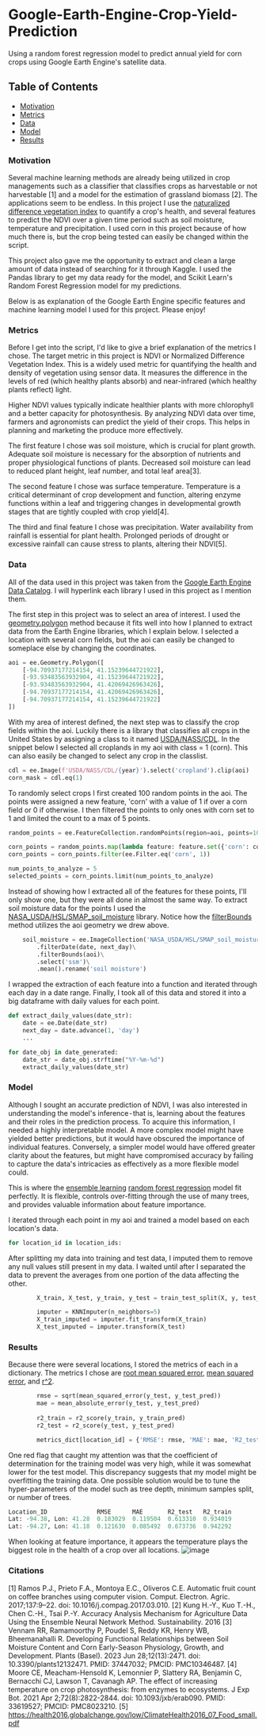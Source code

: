 # Google-Earth-Engine-Crop-Yield-Prediction
Using a random forest regression model to predict annual yield for corn crops using Google Earth Engine's satellite data. 

## Table of Contents
* [Motivation](#motivation)
* [Metrics](#metrics)
* [Data](#data)
* [Model](#model)
* [Results](#results)

### Motivation
Several machine learning methods are already being utilized in crop managements such as a classifier that classifies crops as harvestable or not harvestable [1] and a model for the estimation of grassland biomass [2]. The applications seem to be endless. In this project I use the [naturalized difference vegetation index](https://en.wikipedia.org/wiki/Normalized_difference_vegetation_index) to quantify a crop's health, and several features to predict the NDVI over a given time period such as soil moisture, temperature and precipitation. I used corn in this project because of how much there is, but the crop being tested can easily be changed within the script. 

This project also gave me the opportunity to extract and clean a large amount of data instead of searching for it through Kaggle. I used the Pandas library to get my data ready for the model, and Scikit Learn's Random Forest Regression model for my predictions. 

Below is as explanation of the Google Earth Engine specific features and machine learning model I used for this project. Please enjoy! 

### Metrics
Before I get into the script, I'd like to give a brief explanation of the metrics I chose. The target metric in this project is NDVI or Normalized Difference Vegetation Index. This is a widely used metric for quantifying the health and density of vegetation using sensor data. It measures the difference in the levels of red (which healthy plants absorb) and near-infrared (which healthy plants reflect) light. 

Higher NDVI values typically indicate healthier plants with more chlorophyll and a better capacity for photosynthesis. By analyzing NDVI data over time, farmers and agronomists can predict the yield of their crops. This helps in planning and marketing the produce more effectively.

The first feature I chose was soil moisture, which is crucial for plant growth. Adequate soil moisture is necessary for the absorption of nutrients and proper physiological functions of plants. Decreased soil moisture can lead to reduced plant height, leaf number, and total leaf area[3]. 

The second feature I chose was surface temperature. Temperature is a critical determinant of crop development and function, altering enzyme functions within a leaf and triggering changes in developmental growth stages that are tightly coupled with crop yield[4]. 

The third and final feature I chose was precipitation. Water availability from rainfall is essential for plant health. Prolonged periods of drought or excessive rainfall can cause stress to plants, altering their NDVI[5].

### Data
All of the data used in this project was taken from the [Google Earth Engine Data Catalog](https://developers.google.com/earth-engine/datasets). I will hyperlink each library I used in this project as I mention them.

The first step in this project was to select an area of interest. I used the [geometry.polygon](https://developers.google.com/earth-engine/apidocs/ee-geometry-polygon) method because it fits well into how I planned to extract data from the Earth Engine libraries, which I explain below. I selected a location with several corn fields, but the aoi can easily be changed to someplace else by changing the coordinates.
```python
aoi = ee.Geometry.Polygon([
    [-94.70937177214154, 41.15239644721922],
    [-93.93483563932904, 41.15239644721922],
    [-93.93483563932904, 41.42069426963426],
    [-94.70937177214154, 41.42069426963426],
    [-94.70937177214154, 41.15239644721922]
])
```

With my area of interest defined, the next step was to classify the crop fields within the aoi. Luckily there is a library that classifies all crops in the United States by assigning a class to it named [USDA/NASS/CDL](https://developers.google.com/earth-engine/datasets/catalog/USDA_NASS_CDL). In the snippet below I selected all croplands in my aoi with class = 1 (corn). This can also easily be changed to select any crop in the classlist. 
```python
cdl = ee.Image(f'USDA/NASS/CDL/{year}').select('cropland').clip(aoi)
corn_mask = cdl.eq(1)
```

To randomly select crops I first created 100 random points in the aoi. The points were assigned a new feature, 'corn' with a value of 1 if over a corn field or 0 if otherwise. I then filtered the points to only ones with corn set to 1 and limited the count to a max of 5 points. 
```python
random_points = ee.FeatureCollection.randomPoints(region=aoi, points=100, seed=42)

corn_points = random_points.map(lambda feature: feature.set({'corn': corn_mask.reduceRegion(ee.Reducer.first(), feature.geometry(), 30)}))
corn_points = corn_points.filter(ee.Filter.eq('corn', 1))

num_points_to_analyze = 5
selected_points = corn_points.limit(num_points_to_analyze)
```

Instead of showing how I extracted all of the features for these points, I'll only show one, but they were all done in almost the same way. To extract soil moisture data for the points I used the [NASA_USDA/HSL/SMAP_soil_moisture](https://explorer.earthengine.google.com/#detail/NASA_USDA%2FHSL%2FSMAP_soil_moisture) library. Notice how the [filterBounds](https://developers.google.com/earth-engine/apidocs/ee-imagecollection-filterbounds) method  utilizes the aoi geometry we drew above. 

```python
    soil_moisture = ee.ImageCollection('NASA_USDA/HSL/SMAP_soil_moisture')\
        .filterDate(date, next_day)\
        .filterBounds(aoi)\
        .select('ssm')\
        .mean().rename('soil moisture')
```

I wrapped the extraction of each feature into a function and iterated through each day in a date range. Finally, I took all of this data and stored it into a big dataframe with daily values for each point. 
```python
def extract_daily_values(date_str):
    date = ee.Date(date_str)
    next_day = date.advance(1, 'day')
    ...

for date_obj in date_generated:
    date_str = date_obj.strftime("%Y-%m-%d")
    extract_daily_values(date_str)
```

### Model
Although I sought an accurate prediction of NDVI, I was also interested in understanding the model's inference - that is, learning about the features and their roles in the prediction process. To acquire this information, I needed a highly interpretable model. A more complex model might have yielded better predictions, but it would have obscured the importance of individual features. Conversely, a simpler model would have offered greater clarity about the features, but might have compromised accuracy by failing to capture the data's intricacies as effectively as a more flexible model could. 

This is where the [ensemble learning](https://en.wikipedia.org/wiki/Ensemble_learning) [random forest regression](https://scikit-learn.org/stable/modules/generated/sklearn.ensemble.RandomForestRegressor.html) model fit perfectly. It is flexible, controls over-fitting through the use of many trees, and provides valuable information about feature importance.

I iterated through each point in my aoi and trained a model based on each location's data. 
```python
for location_id in location_ids:
```

After splitting my data into training and test data, I imputed them to remove any null values still present in my data. I waited until after I separated the data to prevent the averages from one portion of the data affecting the other. 
```python
        X_train, X_test, y_train, y_test = train_test_split(X, y, test_size=0.3, random_state=42)

        imputer = KNNImputer(n_neighbors=5)
        X_train_imputed = imputer.fit_transform(X_train)
        X_test_imputed = imputer.transform(X_test)
```

### Results
Because there were several locations, I stored the metrics of each in a dictionary. The metrics I chose are [root mean squared error](https://en.wikipedia.org/wiki/Root-mean-square_deviation), [mean squared error](https://en.wikipedia.org/wiki/Mean_squared_error), and [r^2](https://en.wikipedia.org/wiki/Coefficient_of_determination). 
```python
        rmse = sqrt(mean_squared_error(y_test, y_test_pred))
        mae = mean_absolute_error(y_test, y_test_pred)
        
        r2_train = r2_score(y_train, y_train_pred)
        r2_test = r2_score(y_test, y_test_pred)

        metrics_dict[location_id] = {'RMSE': rmse, 'MAE': mae, 'R2_test': r2_test, 'R2_train': r2_train}
```
One red flag that caught my attention was that the coefficient of determination for the training model was very high, while it was somewhat lower for the test model. This discrepancy suggests that my model might be overfitting the training data. One possible solution would be to tune the hyper-parameters of the model such as tree depth, minimum samples split, or number of trees.

```python
Location_ID              RMSE      MAE       R2_test   R2_train
Lat: -94.38, Lon: 41.28  0.183029  0.119504  0.613310  0.934019
Lat: -94.27, Lon: 41.18  0.121630  0.085492  0.673736  0.942292
```

When looking at feature importance, it appears the temperature plays the biggest role in the health of a crop over all locations.
![image](https://github.com/gbarbosa99/Google-Earth-Engine-Crop-Yield-Prediction/assets/99455542/5dfbe6f8-5673-4886-b0e0-6170f94965b8)

### Citations
[1] Ramos P.J., Prieto F.A., Montoya E.C., Oliveros C.E. Automatic fruit count on coffee branches using computer vision. Comput. Electron. Agric. 2017;137:9–22. doi: 10.1016/j.compag.2017.03.010.
[2] Kung H.-Y., Kuo T.-H., Chen C.-H., Tsai P.-Y. Accuracy Analysis Mechanism for Agriculture Data Using the Ensemble Neural Network Method. Sustainability. 2016
[3] Vennam RR, Ramamoorthy P, Poudel S, Reddy KR, Henry WB, Bheemanahalli R. Developing Functional Relationships between Soil Moisture Content and Corn Early-Season Physiology, Growth, and Development. Plants (Basel). 2023 Jun 28;12(13):2471. doi: 10.3390/plants12132471. PMID: 37447032; PMCID: PMC10346487.
[4] Moore CE, Meacham-Hensold K, Lemonnier P, Slattery RA, Benjamin C, Bernacchi CJ, Lawson T, Cavanagh AP. The effect of increasing temperature on crop photosynthesis: from enzymes to ecosystems. J Exp Bot. 2021 Apr 2;72(8):2822-2844. doi: 10.1093/jxb/erab090. PMID: 33619527; PMCID: PMC8023210.
[5] https://health2016.globalchange.gov/low/ClimateHealth2016_07_Food_small.pdf
